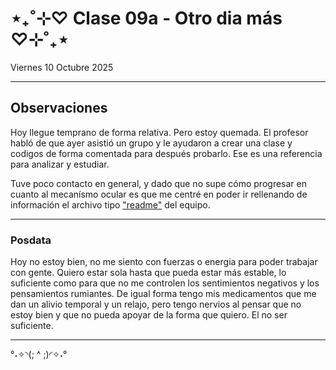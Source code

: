 # ⋆₊˚⊹♡ Clase 09a - Otro dia más ♡⊹˚₊⋆

Viernes 10 Octubre 2025

***

## Observaciones

Hoy llegue temprano de forma relativa. Pero estoy quemada.
El profesor habló de que ayer asistió un grupo y le ayudaron a crear una clase y codigos de forma comentada para después probarlo. Ese es una referencia para analizar y estudiar.

Tuve poco contacto en general, y dado que no supe cómo progresar en cuanto al mecanísmo ocular es que me centré en poder ir rellenando de información el archivo tipo ["readme"](https://github.com/Camila-Parada/dis8645-2025-02-procesos/blob/main/00-proyecto-02/grupo-04/README.md) del equipo.

***

### Posdata

Hoy no estoy bien, no me siento con fuerzas o energia para poder trabajar con gente. Quiero estar sola hasta que pueda estar más estable, lo suficiente como para que no me controlen los sentimientos negativos y los pensamientos rumiantes. De igual forma tengo mis medicamentos que me dan un alivio temporal y un relajo, pero tengo nervios al pensar que no estoy bien y que no pueda apoyar de la forma que quiero. El no ser suficiente.

***

°˖✧◝(; ^ ;)◜✧˖°
